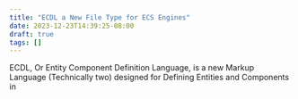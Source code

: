```yaml
---
title: "ECDL a New File Type for ECS Engines"
date: 2023-12-23T14:39:25-08:00
draft: true
tags: []
---
```


ECDL, Or Entity Component Definition Language, is a new Markup Language
(Technically two) designed for Defining Entities and Components in
